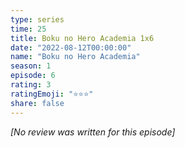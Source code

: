 ```yaml
---
type: series
time: 25
title: Boku no Hero Academia 1x6
date: "2022-08-12T00:00:00"
name: "Boku no Hero Academia"
season: 1
episode: 6
rating: 3
ratingEmoji: "⭐️⭐️⭐️"
share: false
---
```


_[No review was written for this episode]_
